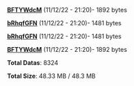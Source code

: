 [**BFTYWdcM**](/data/BFTYWdcM.txt) (11/12/22 - 21:20)- 1892 bytes

[**bRhqfGFN**](/data/bRhqfGFN.txt) (11/12/22 - 21:20)- 1481 bytes

[**bRhqfGFN**](/data/bRhqfGFN.txt) (11/12/22 - 21:20)- 1481 bytes

[**BFTYWdcM**](/data/BFTYWdcM.txt) (11/12/22 - 21:20)- 1892 bytes

**Total Datas**: 8324

**Total Size**: 48.33 MB / 48.3 MB